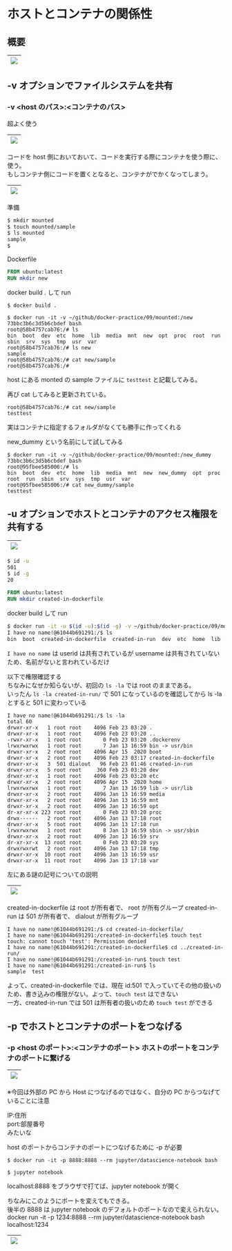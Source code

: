 # ホストとコンテナの関係性

## 概要

|![](image/host-and-container.png)
|:-:|

## -v オプションでファイルシステムを共有

### -v <host のパス>:<コンテナのパス>

超よく使う

|![](image/v.png)
|:-:|

コードを host 側においておいて、コードを実行する際にコンテナを使う際に、使う。  
もしコンテナ側にコードを置くとなると、コンテナがでかくなってしまう。

|![](image/v2.png)
|:-:|

準備

```sh
$ mkdir mounted
$ touch mounted/sample
$ ls mounted
sample
$
```

Dockerfile

```Dockerfile
FROM ubuntu:latest
RUN mkdir new
```

docker build . して run

```
$ docker build .

$ docker run -it -v ~/github/docker-practice/09/mounted:/new 73bbc3b6c3d5b6cbdef bash
root@58b4757cab76:/# ls
bin  boot  dev  etc  home  lib  media  mnt  new  opt  proc  root  run  sbin  srv  sys  tmp  usr  var
root@58b4757cab76:/# ls new
sample
root@58b4757cab76:/# cat new/sample
root@58b4757cab76:/#
```

host にある monted の sample ファイルに `testtest` と記載してみる。

再び cat してみると更新されている。

```
root@58b4757cab76:/# cat new/sample
testtest
```

実はコンテナに指定するフォルダがなくても勝手に作ってくれる

new_dummy という名前にして試してみる

```
$ docker run -it -v ~/github/docker-practice/09/mounted:/new_dummy 73bbc3b6c3d5b6cbdef bash
root@95fbee585006:/# ls
bin  boot  dev  etc  home  lib  media  mnt  new  new_dummy  opt  proc  root  run  sbin  srv  sys  tmp  usr  var
root@95fbee585006:/# cat new_dummy/sample
testtest
```

## -u オプションでホストとコンテナのアクセス権限を共有する

|![](image/u.png)
|:-:|

```sh
$ id -u
501
$ id -g
20
```

```Dockerfile
FROM ubuntu:latest
RUN mkdir created-in-dockerfile
```

docker build して run

```sh
$ docker run -it -u $(id -u):$(id -g) -v ~/github/docker-practice/09/mounted:/created-in-run 361bc5b5ecfa52a24 bash
I have no name!@61044b691291:/$ ls
bin  boot  created-in-dockerfile  created-in-run  dev  etc  home  lib  media  mnt  opt  proc  root  run  sbin  srv  sys  tmp  usr  var

```

`I have no name` は userid は共有されているが username は共有されていないため、名前がないと言われているだけ

以下で権限確認する  
ちなみになぜか知らないが、初回の `ls -la` では root のままである。  
いったん `ls -la created-in-run/` で 501 になっているのを確認してから ls -la とすると 501 に変わっている

```
I have no name!@61044b691291:/$ ls -la
total 60
drwxr-xr-x   1 root root    4096 Feb 23 03:20 .
drwxr-xr-x   1 root root    4096 Feb 23 03:20 ..
-rwxr-xr-x   1 root root       0 Feb 23 03:20 .dockerenv
lrwxrwxrwx   1 root root       7 Jan 13 16:59 bin -> usr/bin
drwxr-xr-x   2 root root    4096 Apr 15  2020 boot
drwxr-xr-x   2 root root    4096 Feb 23 03:17 created-in-dockerfile
drwxr-xr-x   3  501 dialout   96 Feb 23 01:46 created-in-run
drwxr-xr-x   5 root root     360 Feb 23 03:20 dev
drwxr-xr-x   1 root root    4096 Feb 23 03:20 etc
drwxr-xr-x   2 root root    4096 Apr 15  2020 home
lrwxrwxrwx   1 root root       7 Jan 13 16:59 lib -> usr/lib
drwxr-xr-x   2 root root    4096 Jan 13 16:59 media
drwxr-xr-x   2 root root    4096 Jan 13 16:59 mnt
drwxr-xr-x   2 root root    4096 Jan 13 16:59 opt
dr-xr-xr-x 223 root root       0 Feb 23 03:20 proc
drwx------   2 root root    4096 Jan 13 17:18 root
drwxr-xr-x   5 root root    4096 Jan 13 17:18 run
lrwxrwxrwx   1 root root       8 Jan 13 16:59 sbin -> usr/sbin
drwxr-xr-x   2 root root    4096 Jan 13 16:59 srv
dr-xr-xr-x  13 root root       0 Feb 23 03:20 sys
drwxrwxrwt   2 root root    4096 Jan 13 17:18 tmp
drwxr-xr-x  10 root root    4096 Jan 13 16:59 usr
drwxr-xr-x  11 root root    4096 Jan 13 17:18 var
```

左にある謎の記号についての説明

|![](image/permission.png)
|:-:|

created-in-dockerfile は root が所有者で、 root が所有グループ
created-in-run は 501 が所有者で、 dialout が所有グループ

```
I have no name!@61044b691291:/$ cd created-in-dockerfile/
I have no name!@61044b691291:/created-in-dockerfile$ touch test
touch: cannot touch 'test': Permission denied
I have no name!@61044b691291:/created-in-dockerfile$ cd ../created-in-run/
I have no name!@61044b691291:/created-in-run$ touch test
I have no name!@61044b691291:/created-in-run$ ls
sample  test
```

よって、created-in-dockerfile では、現在 id:501 で入っていてその他の扱いのため、書き込みの権限がない。よって、`touch test` はできない  
一方、created-in-run では 501 は所有者の扱いのため `touch test` ができる

## -p でホストとコンテナのポートをつなげる

### -p <host のポート>:<コンテナのポート> ホストのポートをコンテナのポートに繋げる

|![](image/p.png)
|:-:|

※今回は外部の PC から Host につなげるのではなく、自分の PC からつなげていることに注意

IP:住所  
port:部屋番号  
みたいな

host のポートからコンテナのポートにつなげるために -p が必要

```
$ docker run -it -p 8888:8888 --rm jupyter/datascience-notebook bash
```

```
$ jupyter notebook
```

localhost:8888 をブラウザで打てば、jupyter notebook が開く

ちなみにこのようにポートを変えてもできる。  
後半の 8888 は jupyter notebook のデフォルトのポートなので変えられない。
docker run -it -p 1234:8888 --rm jupyter/datascience-notebook bash
localhost:1234

|![](image/p2.png)
|:-:|
